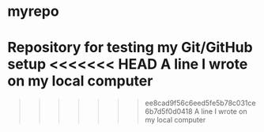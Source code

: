 # myrepo
Repository for testing my Git/GitHub setup
<<<<<<< HEAD
A line I wrote on my local computer  
=======

>>>>>>> ee8cad9f56c6eed5fe5b78c031ce6b7d5f0d0418
A line I wrote on my local computer  
